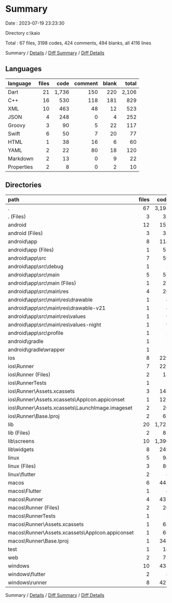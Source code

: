 # Summary

Date : 2023-07-19 23:23:30

Directory c:\\kaio

Total : 67 files,  3198 codes, 424 comments, 494 blanks, all 4116 lines

Summary / [Details](details.md) / [Diff Summary](diff.md) / [Diff Details](diff-details.md)

## Languages
| language | files | code | comment | blank | total |
| :--- | ---: | ---: | ---: | ---: | ---: |
| Dart | 21 | 1,736 | 150 | 220 | 2,106 |
| C++ | 16 | 530 | 118 | 181 | 829 |
| XML | 10 | 463 | 48 | 12 | 523 |
| JSON | 4 | 248 | 0 | 4 | 252 |
| Groovy | 3 | 90 | 5 | 22 | 117 |
| Swift | 6 | 50 | 7 | 20 | 77 |
| HTML | 1 | 38 | 16 | 6 | 60 |
| YAML | 2 | 22 | 80 | 18 | 120 |
| Markdown | 2 | 13 | 0 | 9 | 22 |
| Properties | 2 | 8 | 0 | 2 | 10 |

## Directories
| path | files | code | comment | blank | total |
| :--- | ---: | ---: | ---: | ---: | ---: |
| . | 67 | 3,198 | 424 | 494 | 4,116 |
| . (Files) | 3 | 32 | 80 | 25 | 137 |
| android | 12 | 157 | 51 | 33 | 241 |
| android (Files) | 3 | 38 | 0 | 10 | 48 |
| android\\app | 8 | 114 | 51 | 22 | 187 |
| android\\app (Files) | 1 | 55 | 5 | 13 | 73 |
| android\\app\\src | 7 | 59 | 46 | 9 | 114 |
| android\\app\\src\\debug | 1 | 3 | 4 | 1 | 8 |
| android\\app\\src\\main | 5 | 53 | 38 | 7 | 98 |
| android\\app\\src\\main (Files) | 1 | 27 | 6 | 1 | 34 |
| android\\app\\src\\main\\res | 4 | 26 | 32 | 6 | 64 |
| android\\app\\src\\main\\res\\drawable | 1 | 4 | 7 | 2 | 13 |
| android\\app\\src\\main\\res\\drawable-v21 | 1 | 4 | 7 | 2 | 13 |
| android\\app\\src\\main\\res\\values | 1 | 9 | 9 | 1 | 19 |
| android\\app\\src\\main\\res\\values-night | 1 | 9 | 9 | 1 | 19 |
| android\\app\\src\\profile | 1 | 3 | 4 | 1 | 8 |
| android\\gradle | 1 | 5 | 0 | 1 | 6 |
| android\\gradle\\wrapper | 1 | 5 | 0 | 1 | 6 |
| ios | 8 | 229 | 4 | 13 | 246 |
| ios\\Runner | 7 | 222 | 2 | 9 | 233 |
| ios\\Runner (Files) | 2 | 13 | 0 | 3 | 16 |
| ios\\RunnerTests | 1 | 7 | 2 | 4 | 13 |
| ios\\Runner\\Assets.xcassets | 3 | 148 | 0 | 4 | 152 |
| ios\\Runner\\Assets.xcassets\\AppIcon.appiconset | 1 | 122 | 0 | 1 | 123 |
| ios\\Runner\\Assets.xcassets\\LaunchImage.imageset | 2 | 26 | 0 | 3 | 29 |
| ios\\Runner\\Base.lproj | 2 | 61 | 2 | 2 | 65 |
| lib | 20 | 1,722 | 140 | 213 | 2,075 |
| lib (Files) | 2 | 83 | 1 | 14 | 98 |
| lib\\screens | 10 | 1,390 | 88 | 160 | 1,638 |
| lib\\widgets | 8 | 249 | 51 | 39 | 339 |
| linux | 5 | 94 | 27 | 38 | 159 |
| linux (Files) | 3 | 86 | 18 | 27 | 131 |
| linux\\flutter | 2 | 8 | 9 | 11 | 28 |
| macos | 6 | 442 | 5 | 16 | 463 |
| macos\\Flutter | 1 | 4 | 3 | 4 | 11 |
| macos\\Runner | 4 | 431 | 0 | 8 | 439 |
| macos\\Runner (Files) | 2 | 20 | 0 | 6 | 26 |
| macos\\RunnerTests | 1 | 7 | 2 | 4 | 13 |
| macos\\Runner\\Assets.xcassets | 1 | 68 | 0 | 1 | 69 |
| macos\\Runner\\Assets.xcassets\\AppIcon.appiconset | 1 | 68 | 0 | 1 | 69 |
| macos\\Runner\\Base.lproj | 1 | 343 | 0 | 1 | 344 |
| test | 1 | 14 | 10 | 7 | 31 |
| web | 2 | 73 | 16 | 7 | 96 |
| windows | 10 | 435 | 91 | 142 | 668 |
| windows\\flutter | 2 | 8 | 9 | 11 | 28 |
| windows\\runner | 8 | 427 | 82 | 131 | 640 |

Summary / [Details](details.md) / [Diff Summary](diff.md) / [Diff Details](diff-details.md)